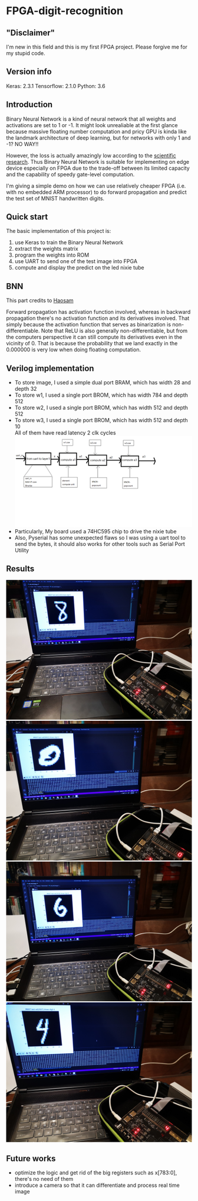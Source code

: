 # FPGA-digit-recognition
## "Disclaimer"
I'm new in this field and this is my first FPGA project. Please forgive me for my stupid code.
## Version info
Keras: 2.3.1
Tensorflow: 2.1.0
Python: 3.6
## Introduction
Binary Neural Network is a kind of neural network that all weights and activations are set to 1 or -1. It might look unrealiable at the first glance because massive floating number computation and pricy GPU is kinda like the landmark architecture of deep learning, but for networks with only 1 and -1? NO WAY!!

However, the loss is actually amazingly low according to the [scientific research](https://www.semanticscholar.org/paper/Binarized-Neural-Networks%3A-Training-Deep-Neural-and-Courbariaux-Hubara/6eecc808d4c74e7d0d7ef6b8a4112c985ced104d?p2df).
Thus Binary Neural Network is suitable for implementing on edge device especially on FPGA due to the trade-off between its limited capacity and the capability of speedy gate-level computation.

I'm giving a simple demo on how we can use relatively cheaper FPGA (i.e. with no embedded ARM processor) to do forward propagation and predict the test set of MNIST handwritten digits.
## Quick start
The basic implementation of this project is:
1. use Keras to train the Binary Neural Network
2. extract the weights matrix
3. program the weights into ROM
4. use UART to send one of the test image into FPGA
5. compute and display the predict on the led nixie tube
## BNN
This part credits to [Haosam](https://github.com/Haosam/Binary-Neural-Network-Keras)

Forward propagation has activation function involved, whereas in backward propagation there's no activation function and its derivatives involved. That simply because the activation function that serves as binarization is non-differentiable. Note that ReLU is also generally non-differentiable, but from the computers perspective it can still compute its derivatives even in the vicinity of 0. That is because the probability that we land exactly in the 0.000000 is very low when doing floating computation.

## Verilog implementation
* To store image, I used a simple dual port BRAM, which has width 28 and depth 32
* To store w1, I used a single port BROM, which has width 784 and depth 512
* To store w2, I used a single port BROM, which has width 512 and depth 512
* To store w3, I used a single port BROM, which has width 512 and depth 10<br>
All of them have read latency 2 clk cycles
![diagram](https://github.com/jingkaih/FPGA-digit-recognition/blob/master/img/diagram.png)
* Particularly, My board used a 74HC595 chip to drive the nixie tube
* Also, Pyserial has some unexpected flaws so I was using a uart tool to send the bytes, it should also works for other tools such as Serial Port Utility

## Results
![1](https://github.com/jingkaih/FPGA-digit-recognition/blob/master/img/1.jpg)
![2](https://github.com/jingkaih/FPGA-digit-recognition/blob/master/img/2.jpg)
![3](https://github.com/jingkaih/FPGA-digit-recognition/blob/master/img/3.jpg)
![4](https://github.com/jingkaih/FPGA-digit-recognition/blob/master/img/4.jpg)

## Future works
* optimize the logic and get rid of the big registers such as x[783:0], there's no need of them
* introduce a camera so that it can differentiate and process real time image
